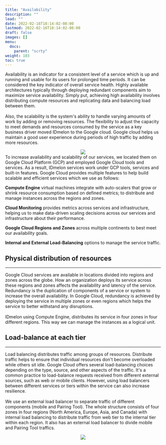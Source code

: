 ```yaml
---
title: "Availability"
description: ""
lead: ""
date: 2022-02-16T18:14:02-08:00
lastmod: 2022-02-16T18:14:02-08:00
draft: false
images: []
menu:
  docs:
    parent: "scrty"
weight: 103
toc: true
---
```


<p>Availability is an indicator for a consistent level of a service which is up and running and usable for its users for prolonged time periods. It can be considered the key indicator of overall service health. Highly available architectures typically through deploying redundant components aim to maximize service availability. Simply put, achieving high availability involves distributing compute resources and replicating data and balancing load between them.<br></br>
Also, the scalability is the system's ability to handle varying amounts of work by adding or removing resources. The flexibility to adjust the capacity to meet demands and resources consumed by the service as a key business driver moved IDmelon to the Google cloud. Google cloud helps us maintain a good user experience during periods of high traffic by adding more resources.
<div align="center">
    <img src="/images/vendor/Security/Security_7.png" class="doc-img-frame">
</div>
To increase availability and scalability of our services, we located them on Google Cloud Platform (GCP) and employed Google Cloud tools and services. As a result, IDmelon services work under GCP tools, services and built-in features. Google Cloud provides multiple features to help build scalable and efficient services which we use as follows:</p>

<div class="step-row-container">
  <div class="step-column bullet-container">
    <div class="bullet"></div>
  </div>
  <div class="card-column">
    <div class="step-text" >
      <div class="card-body">
        <p><span style="font-weight:bold;">Compute Engine</span> virtual machines integrate with auto-scalers that grow or shrink resource consumption based on defined metrics; to distribute and manage instances across the regions and zones.</p>
      </div>
    </div>
  </div>
</div>

<div class="step-row-container">
  <div class="step-column bullet-container">
    <div class="bullet"></div>
  </div>
  <div class="card-column">
    <div class="step-text" >
      <div class="card-body">
        <p><span style="font-weight:bold;">Cloud Monitoring</span> provides metrics across services and infrastructure, helping us to make data-driven scaling decisions across our services and infrastructure about their performance.</p>
      </div>
    </div>
  </div>
</div>

<div class="step-row-container">
  <div class="step-column bullet-container">
    <div class="bullet"></div>
  </div>
  <div class="card-column">
    <div class="step-text" >
      <div class="card-body">
        <p><span style="font-weight:bold;">Google Cloud Regions and Zones</span> across multiple continents to best meet our availability goals.</p>
      </div>
    </div>
  </div>
</div>

<div class="step-row-container">
  <div class="step-column bullet-container">
    <div class="bullet"></div>
  </div>
  <div class="card-column">
    <div class="step-text" >
      <div class="card-body">
        <p><span style="font-weight:bold;">Internal and External Load-Balancing</span> options to manage the service traffic.</p>
      </div>
    </div>
  </div>
</div>

## Physical distribution of resources

<hr class="hr-line">

Google Cloud services are available in locations divided into regions and zones across the globe. How an organization deploys its service across these regions and zones affects the availability and latency of the service. Redundancy is the duplication of components of a service or system to increase the overall availability. In Google Cloud, redundancy is achieved by deploying the service in multiple zones or even regions which helps the service to better withstand any disruptions.<br></br>
IDmelon using Compute Engine, distributes its service in four zones in four different regions. This way we can manage the instances as a logical unit.

## Load-balance at each tier

<hr class="hr-line">

Load balancing distributes traffic among groups of resources. Distribute traffic helps to ensure that individual resources don't become overloaded while others sit idle. Google Cloud offers several load-balancing choices depending on the type, source, and other aspects of the traffic. It's a common practice to load-balance requests received from different external sources, such as web or mobile clients. However, using load balancers between different services or tiers within the service can also increase resilience.<br></br>
We use an external load balancer to separate traffic of different components (mobile and Pairing Tool). The whole structure consists of four zones in four regions (North America, Europe, Asia, and Canada) with internal load balancing to distribute traffic from web tier to the internal tier within each region. It also has an external load balancer to divide mobile and Pairing Tool traffics.

<div align="center">
    <img src="/images/vendor/Security/security_4.png" class="doc-img-frame">
</div>
